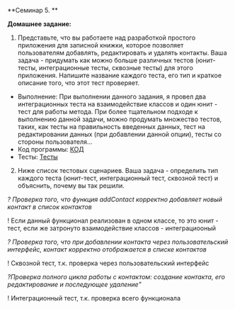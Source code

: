 **Семинар 5. **

**Домашнее задание:**


1. Представьте, что вы работаете над разработкой простого приложения для записной книжки, которое позволяет пользователям добавлять, редактировать и удалять контакты.
Ваша задача - придумать как можно больше различных тестов (юнит-тесты, интеграционные тесты, сквозные тесты) для этого приложения. Напишите название каждого теста, его тип и краткое описание того, что этот тест проверяет.

* Выполнение: При выполнении данного задания, я провел два интеграционных теста на взаимодействие классов и один юнит - тест для работы метода. При более тщательном подходе к выполнению данной задачи, можно продумать множество тестов, таких, как тесты на правильность введенных данных, тест на редактировании данных (при добавлении данной опции), тесты со стороны пользователя...
* Код программы:
[КОД](https://github.com/Gregorian1489/UNITTESTING/tree/main/seminar5/test_notebook/src)
* Тесты:
[Тесты](https://github.com/Gregorian1489/UNITTESTING/blob/main/seminar5/test_notebook/Test/TestNotebook.java)

2. Ниже список тестовых сценариев. Ваша задача - определить тип каждого теста (юнит-тест, интеграционный тест, сквозной тест) и объяснить, почему вы так решили.

*? Проверка того, что функция addContact корректно добавляет новый контакт в список контактов*


! Если данный функционал реализован в одном классе, то это юнит - тест, если же затронуто взаимодействие классов - интеграциооный


*? Проверка того, что при добавлении контакта через пользовательский интерфейс, контакт корректно отображается в списке контактов*


! Сквозной тест, т.к. проверка через пользовательский интерфейс


*?Проверка полного цикла работы с контактом: создание контакта, его редактирование и последующее удаление"*


! Интеграционный тест, т.к.  проверка всего функционала
